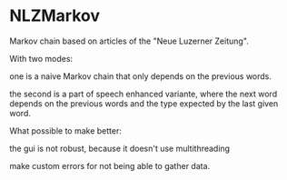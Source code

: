 # NLZMarkov
Markov chain based on articles of the "Neue Luzerner Zeitung".

With two modes:

one is a naive Markov chain that only depends on the previous words.

the second is a part of speech enhanced variante, where the next word depends on the previous words and the type expected by the last given word.




What possible to make better:

the gui is not robust, because it doesn't use multithreading

make custom errors for not being able to gather data.
